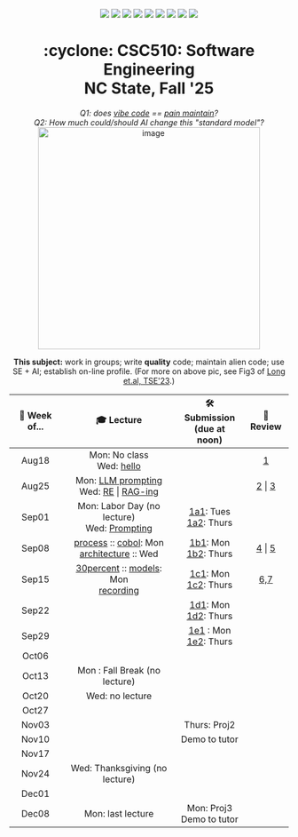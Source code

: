 <p align="center">
  <a href="https://github.com/txt/se25fall/blob/main/README.md#top"><img src="https://img.shields.io/badge/Home-%23ff5733?style=flat-square&logo=home&logoColor=white" /></a>
  <a href="/docs/syllabus.md#top"><img src="https://img.shields.io/badge/Syllabus-%230055ff?style=flat-square&logo=openai&logoColor=white" /></a>
  <a href="https://docs.google.com/spreadsheets/d/1E7H6IiFEV0WIooE1biPB7VVrdaEtBh6yXC-2nrwPKCY/edit?gid=0#gid=0"><img src="https://img.shields.io/badge/Teams1-%23ffd700?style=flat-square&logo=users&logoColor=white" /></a>
  <a href="https://docs.google.com/spreadsheets/d/1i0fNqKea0LzqmB-h8gtOrnF0MM-qt560goU4QkRw8BA/edit?usp=sharing"><img src="https://img.shields.io/badge/Teams2-%23ffcc00?style=flat-square&logo=users&logoColor=white" /></a>
  <a href="https://moodle-courses2527.wolfware.ncsu.edu/course/view.php?id=4690&bp=s"><img src="https://img.shields.io/badge/One-%23dc143c?style=flat-square&logo=moodle&logoColor=white" /></a>
  <a href="https://moodle-courses2527.wolfware.ncsu.edu/course/view.php?id=4691&bp=s"><img src="https://img.shields.io/badge/Two-%23b22222?style=flat-square&logo=moodle&logoColor=white" /></a>
  <a href="https://discord.gg/YnAw7uZxAD"><img src="https://img.shields.io/badge/Chat-%23008080?style=flat-square&logo=discord&logoColor=white" /></a>
  <a href="https://ncsu.hosted.panopto.com/Panopto/Pages/Sessions/List.aspx?folderID=7b1bbb56-937c-42a1-96b4-b33e0134710f"><img src="https://img.shields.io/badge/Vids-%23ffa500?style=flat-square&logo=youtube&logoColor=white" /></a>
  <a href="/LICENSE.md"><img src="https://img.shields.io/badge/©%20timm%202025-%234b4b4b?style=flat-square&logoColor=white" /></a></p>
<h1 align="center">:cyclone: CSC510: Software Engineering<br>NC State, Fall '25</h1>
<p align="center"><em>Q1: does <a href="https://x.com/karpathy/status/1886192184808149383?lang=en">vibe code</a> == <a href="https://docs.google.com/presentation/d/1O6fZa0MbuNPVfbQV0eENzuYL-2YdIr-LRawhC92gSJE/present?slide=2">pain maintain</a>?</em><br>
<em> Q2: How much could/should AI change this "standard model"?</em><br>
<img width="400" alt="image" src="https://github.com/user-attachments/assets/acde700e-1d4d-4002-94a2-1d8aa08914e2"></p>
<p align="center"><b>This subject:</b> work in groups; write <b>quality</b> code;
maintain alien code; use SE + AI; establish on-line profile.
(For more on above pic, see Fig3 of <a href="https://doi.org/10.1109/TSE.2023.3339383">Long et.al, TSE'23</a>.)</p>

  
 <div align=center>

| 📅 Week of... | 🎓 Lecture | 🛠️ Submission <br>(due at noon) | 📝 Review |
|:-------------:|:----------:|:---------------------------:|:---------:|
| Aug18 | Mon: No class<br>Wed: [hello](docs/lectures/lec1-hello.md) |   | [1](docs/reviews/review1.md) |
| Aug25 | Mon: [LLM prompting](https://docs.google.com/presentation/d/1ohh4t_059uBW854Ypc8uLZ724s2KEXBGaP1v33K07N8/edit?usp=sharing)<br>Wed: [RE](docs/lectures/lec3-re.md) \| [RAG-ing](docs/lectures/lec3-rag.md) |   | [2](docs/reviews/review2.md) \| [3](docs/reviews/review3.md) |
| Sep01 | Mon: Labor Day (no lecture)<br>Wed: [Prompting](docs/lectures/lec4-prompting.md) | [1a1](docs/projects/proj1/proj1a1.md): Tues<br>[1a2](docs/projects/proj1/proj1a2.md): Thurs |   |
| Sep08 | [process](docs/lectures/lec5-process.md) :: [cobol](docs/lectures/lec5-cobol.md): Mon<br> [architecture](docs/lectures/lec6-arch.md) :: Wed  | [1b1](docs/projects/proj1/proj1b1.md): Mon <br> [1b2](docs/projects/proj1/proj1b2.md): Thurs  |  [4](docs/reviews/review4.md) \| [5](docs/reviews/review5.md) |
| Sep15 | [30percent](docs/lectures/lec7-30percent.md) :: [models](docs/lectures/lec7-models.md): Mon <br>[recording](https://ncsu.zoom.us/rec/share/R2NtK0ImiMymNWezjH7Abe4I2hNibX_3L6uUHNdHa6zgCKRjB7VWH9j84r9stZH_.WUHI4R6cce_QAURZ) | [1c1](docs/projects/proj1/proj1c1.md): Mon <br> [1c2](docs/projects/proj1/proj1c2.md): Thurs | [6,7](dpcs/review/review67.md)  |
| Sep22 |   | [1d1](docs/projects/proj1/proj1d1.md): Mon <br> [1d2](docs/projects/proj1/proj1d2.md): Thurs  |    |
| Sep29 |   |  [1e1](docs/projects/proj1/proj1e1.md) : Mon <br>  [1e2](docs/projects/proj1/proj1e2.md): Thurs |   |
| Oct06 |   |   |   |
| Oct13 | Mon : Fall Break (no lecture) |   |   |
| Oct20 | Wed: no lecture |   |   |
| Oct27 |   |   |   |
| Nov03 |   | Thurs: Proj2 |   |
| Nov10 |   | Demo to tutor |   |
| Nov17 |   |   |   |
| Nov24 | Wed: Thanksgiving (no lecture) |   |   |
| Dec01 |   |   |   |
| Dec08 | Mon: last lecture | Mon: Proj3<br>Demo to tutor |   |

</div>
